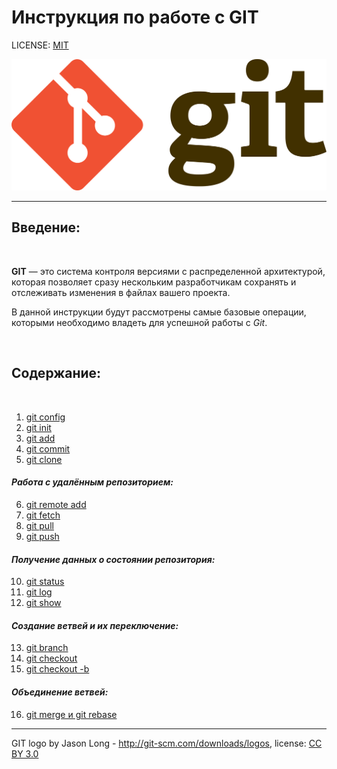 # Инструкция по работе с GIT


LICENSE: [MIT](./license.md)

![git-logo](./assets/git-logo.png)

---

## Введение:
<br>

**GIT** — это система контроля версиями с распределенной архитектурой, которая позволяет сразу нескольким разработчикам сохранять и отслеживать изменения в файлах вашего проекта.

В данной инструкции будут рассмотрены самые базовые операции, которыми необходимо владеть для успешной работы с *Git*.

<br>

## Содержание:

<br>

1. [git config](./git_commands/config.md)
2. [git init](./git_commands/init.md)
3. [git add](./git_commands/add.md)
4. [git commit](./git_commands/commit.md)
5. [git clone](./git_commands/clone.md)

#### *Работа с удалённым репозиторием:*

6. [git remote add](./git_commands/remote_add.md)
7. [git fetch](./git_commands/fetch.md)
8. [git pull](./git_commands/pull.md)
9. [git push](./git_commands/push.md)

#### *Получение данных о состоянии репозитория:*

10. [git status](./git_commands/status.md)
11. [git log](./git_commands/log.md)
12. [git show](./git_commands/show.md)

#### *Создание ветвей и их переключение:*

13. [git branch](./git_commands/branch.md)
14. [git checkout](./git_commands/checkout.md)
15. [git checkout -b](./git_commands/checkout-b.md)

#### *Объединение ветвей:*

16. [git merge и git rebase](./git_commands/merge%26rebase.md)

---

GIT logo by Jason Long - http://git-scm.com/downloads/logos, license: [CC BY 3.0](https://creativecommons.org/licenses/by/3.0/)